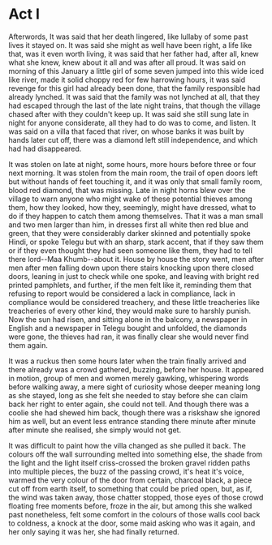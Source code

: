# Act I



Afterwords, It was said that her death lingered, like lullaby of some past lives it stayed on. It was said she might as well have been right, a life like that, was it even worth living, it was said that her father had, after all, knew what she knew, knew about it all and was after all proud. It was said on morning of this January a little girl of some seven jumped into this wide iced like river, made it solid choppy red for few harrowing hours, it was said revenge for this girl had already been done, that the family responsible had already lynched. It was said that the family was not lynched at all, that they had escaped through the last of the late night trains, that though the village chased after with they couldn't keep up. It was said she still sung late in night for anyone considerate, all they had to do was to come, and listen. It was said on a villa that faced that river, on whose banks it was built by hands later cut off, there was a diamond left still independence, and which had had disappeared. 

It was stolen on late at night, some hours, more hours before three or four next morning. It was stolen from the main room, the trail of open doors left but without hands of feet touching it, and it was only that small family room, blood red diamond, that was missing. Late in night horns blew over the village to warn anyone who might wake of these potential thieves among them, how they looked, how they, seemingly, might have dressed, what to do if they happen to catch them among themselves. That it was a man small and two men larger than him, in dresses first all white then red blue and green, that they were considerably darker skinned and potentially spoke Hindi, or spoke Telegu but with an sharp, stark accent, that if they saw them or if they even thought they had seen someone like them, they had to tell there lord--Maa Khumb--about it. House by house the story went, men after men after men falling down upon there stairs knocking upon there closed doors, leaning in just to check while one spoke, and leaving with bright red printed pamphlets, and further, if the men felt like it, reminding them that refusing to report would be considered a lack in compliance, lack in compliance would be considered treachery, and these little treacheries like treacheries of every other kind, they would make sure to harshly punish. Now the sun had risen, and sitting alone in the balcony, a newspaper in English and a newspaper in Telegu bought and unfolded, the diamonds were gone, the thieves had ran, it was finally clear she would never find them again.  

It was a ruckus then some hours later when the train finally arrived and there already was a crowd gathered, buzzing, before her house. It appeared in motion, group of men and women merely gawking, whispering words before walking away, a mere sight of curiosity whose deeper meaning long as she stayed, long as she felt she needed to stay before she can claim back her right to enter again, she could not tell. And though there was a coolie she had shewed him back, though there was a riskshaw she ignored him as well, but an event less entrance standing there minute after minute after minute she realised, she simply would not get. 

It was difficult to paint how the villa changed as she pulled it back. The colours off the wall surrounding melted into something else, the shade from the light and the light itself criss-crossed the broken gravel ridden paths into multiple pieces, the buzz of the passing crowd, it's heat it's voice, warmed the very colour of the door from certain, charcoal black, a piece cut off from earth itself, to something that could be pried open, but, as if, the wind was taken away, those chatter stopped, those eyes of those crowd floating free moments before, froze in the air, but among this she walked past nonetheless, felt some comfort in the colours of those walls cool back to coldness, a knock at the door, some maid asking who was it again, and her only saying it was her, she had finally returned. 



 
